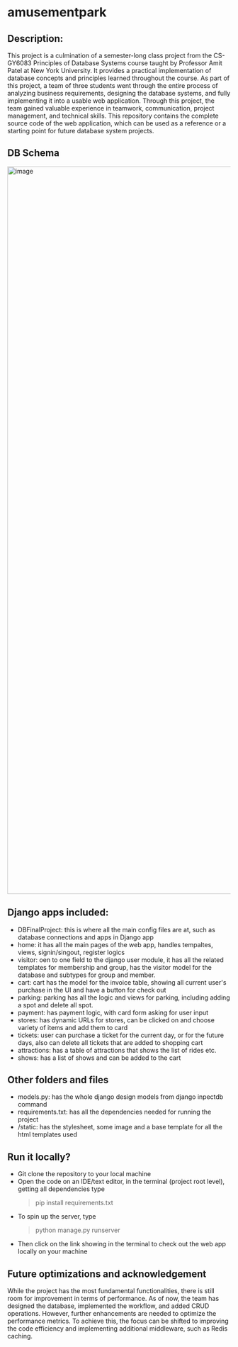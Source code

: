 # amusementpark

## Description:
This project is a culmination of a semester-long class project from the CS-GY6083 
Principles of Database Systems course taught by Professor Amit Patel at New York University. 
It provides a practical implementation of database concepts and principles learned throughout 
the course. As part of this project, a team of three students went through the entire process 
of analyzing business requirements, designing the database systems, and fully implementing it 
into a usable web application. Through this project, the team gained valuable experience in teamwork, 
communication, project management, and technical skills. This repository contains the complete source code 
of the web application, which can be used as a reference or a starting point for future database system projects.

## DB Schema
<img width="1642" alt="image" src="https://github.com/jLiucoder/amusementpark/assets/55926282/6d638529-a582-4549-8a04-c3d1c4fb4923">

## Django apps included:
* DBFinalProject: this is where all the main config files are at, such as database connections and apps in Django app
* home: it has all the main pages of the web app, handles tempaltes, views, signin/singout, register logics
* visitor: oen to one field to the django user module, it has all the related templates for membership and group, has the visitor model for the database and subtypes for group and member.
* cart: cart has the model for the invoice table, showing all current user's purchase in the UI and have a button for check out
* parking: parking has all the logic and views for parking, including adding a spot and delete all spot. 
* payment: has payment logic, with card form asking for user input
* stores: has dynamic URLs for stores, can be clicked on and choose variety of items and add them to card
* tickets: user can purchase a ticket for the current day, or for the future days, also can delete all tickets that are added to shopping cart
* attractions: has a table of attractions that shows the list of rides etc.
* shows: has a list of shows and can be added to the cart

## Other folders and files
  * models.py: has the whole django design models from django inpectdb command
  * requirements.txt: has all the dependencies needed for running the project
  * /static: has the stylesheet, some image and a base template for all the html templates used

## Run it locally?
  * Git clone the repository to your local machine
  * Open the code on an IDE/text editor, in the terminal (project root level), getting all dependencies type
    > pip install requirements.txt
  * To spin up the server, type
    > python manage.py runserver
  * Then click on the link showing in the terminal to check out the web app locally on your machine

## Future optimizations and acknowledgement
While the project has the most fundamental functionalities, there is still room for improvement in terms of performance. 
As of now, the team has designed the database, implemented the workflow, and added CRUD operations. 
However, further enhancements are needed to optimize the performance metrics. 
To achieve this, the focus can be shifted to improving the code efficiency and implementing additional middleware, such as Redis caching.


